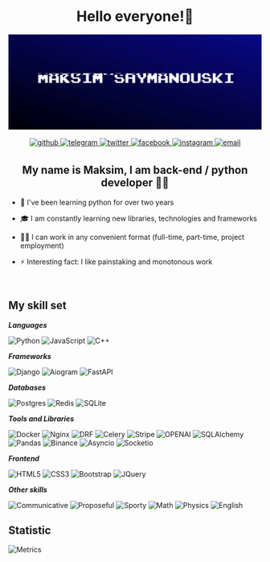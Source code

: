 

# <div align="center">Hello everyone!👋</div>  
<div align="center">
<img src="assets/github.gif" align="center" style="width: 100%; height: 40%" />
</div>  
<br/>
<div align="center">
<a href="https://github.com/brestok-1" target="_blank">
<img src=https://img.shields.io/badge/github-%2324292e.svg?&style=for-the-badge&logo=github&logoColor=white alt=github style="margin-bottom: 5px;" />
</a>
<a href="https://t.me/mmakkssimm" target="_blank">
<img src=https://img.shields.io/badge/telegram-%23FFFFFF.svg?&style=for-the-badge&logo=telegram&logoColor=white&color=%23229ED9 alt=telegram style="margin-bottom: 5px;" />
</a>  
<a href="https://twitter.com/brestok-1" target="_blank">
<img src=https://img.shields.io/badge/twitter-%2300acee.svg?&style=for-the-badge&logo=twitter&logoColor=white alt=twitter style="margin-bottom: 5px;" />
</a>
<a href="https://www.facebook.com/brestok-1" target="_blank">
<img src=https://img.shields.io/badge/facebook-%232E87FB.svg?&style=for-the-badge&logo=facebook&logoColor=white alt=facebook style="margin-bottom: 5px;" />
</a>
<a href="https://instagram.com/mmakkssikk" target="_blank">
<img src=https://img.shields.io/badge/instagram-%23E1306C?.svg?&style=for-the-badge&logo=instagram&logoColor=white alt=instagram style="margin-bottom: 5px;" />
</a>
<a href="mailto:6234513@gmail.com?&body=Hello, Maksim." target="_blank">
<img src=https://img.shields.io/badge/email-%232E87FB.svg?&style=for-the-badge&logo=gmail&logoColor=white&color=c71610 alt=email style="margin-bottom: 5px;" />
</a>
</div>





## <div align="center">My name is Maksim, I am back-end / python developer 👨‍💻 </div>  
  

- 🔭 I've been learning python for over two years  
  

- 🎓 I am constantly learning new libraries, technologies and frameworks
  

- 👩‍💼 I can work in any convenient format (full-time, part-time, project employment)  
  

- ⚡ Interesting fact: I like painstaking and monotonous work  
  

<br/>  

## My skill set

***Languages***

![Python](https://img.shields.io/badge/-Python-1C1C1C?&style=for-the-badge&logo=python&logoColor=3776AB)
![JavaScript](https://img.shields.io/badge/-JavaScript-1C1C1C?&style=for-the-badge&logo=javascript&logoColor=yellow)
![C++](https://img.shields.io/badge/-C++-1C1C1C?&style=for-the-badge&logo=cplusplus&logoColor=044f88)

***Frameworks***

![Django](https://img.shields.io/badge/-Django-1C1C1C?&style=for-the-badge&logo=django&logoColor=white)
![Aiogram](https://img.shields.io/badge/-Aiogram-1C1C1C?&style=for-the-badge&logo=aiohttp&logoColor=00Bfff)
![FastAPI](https://img.shields.io/badge/-FASTAPI-1C1C1C?&style=for-the-badge&logo=fastapi&logoColor=009688)


***Databases***

![Postgres](https://img.shields.io/badge/-Postgresql-1C1C1C?&style=for-the-badge&logo=postgresql&logoColor=87CEFA)
![Redis](https://img.shields.io/badge/-Redis-1C1C1C?&style=for-the-badge&logo=redis&logoColor=FF0000)
![SQLite](https://img.shields.io/badge/-SQLITE-1C1C1C?&style=for-the-badge&logo=sqlite&logoColor=003B99)


***Tools and Libraries***

![Docker](https://img.shields.io/badge/-Docker-1C1C1C?&style=for-the-badge&logo=docker&logoColor=87CEFA)
![Nginx](https://img.shields.io/badge/-nginx-1C1C1C?&style=for-the-badge&logo=nginx&logoColor=009639)
![DRF](https://img.shields.io/badge/-DRF-1C1C1C?&style=for-the-badge&logo=django&logoColor=white)
![Celery](https://img.shields.io/badge/-Celery-1C1C1C?&style=for-the-badge&logo=celery&logoColor=green)
![Stripe](https://img.shields.io/badge/-Stripe-1C1C1C?&style=for-the-badge&logo=stripe&logoColor=9370DB)
![OPENAI](https://img.shields.io/badge/-OPENAI-1C1C1C?&style=for-the-badge&logo=openai&logoColor=41291)
![SQLAlchemy](https://img.shields.io/badge/-SQlalchemy-1C1C1C?&style=for-the-badge&logo=slides&logoColor=#E4637C)
![Pandas](https://img.shields.io/badge/-PANDAS-1C1C1C?&style=for-the-badge&logo=pandas&logoColor=41291)
![Binance](https://img.shields.io/badge/-Binance-1C1C1C?&style=for-the-badge&logo=binance)
![Asyncio](https://img.shields.io/badge/-asyncio-1C1C1C?&style=for-the-badge&logo=pagespeedinsights&logoColor=4285F4)
![Socketio](https://img.shields.io/badge/-Socket.io-1C1C1C?&style=for-the-badge&logo=socketdotio&logoColor=#010101)

***Frontend***

![HTML5](https://img.shields.io/badge/-html-1C1C1C?&style=for-the-badge&logo=html5)
![CSS3](https://img.shields.io/badge/-css-1C1C1C?&style=for-the-badge&logo=css3&logoColor=1572B6)
![Bootstrap](https://img.shields.io/badge/-bootstrap-1C1C1C?&style=for-the-badge&logo=bootstrap)
![JQuery](https://img.shields.io/badge/-JQuery-1C1C1C?&style=for-the-badge&logo=jquery&logoColor=0769AD)


***Other skills***

![Communicative](https://img.shields.io/badge/-communicative-1C1C1C?&style=for-the-badge&logo=&logoColor=41291)
![Proposeful](https://img.shields.io/badge/-purposeful-1C1C1C?&style=for-the-badge&logo=&logoColor=41291)
![Sporty](https://img.shields.io/badge/-Sporty-1C1C1C?&style=for-the-badge&logo=&logoColor=41291)
![Math](https://img.shields.io/badge/-mathematics-1C1C1C?&style=for-the-badge&logo=&logoColor=41291)
![Physics](https://img.shields.io/badge/-physics-1C1C1C?&style=for-the-badge&logo=&logoColor=41291)
![English](https://img.shields.io/badge/-English_(B1+)-1C1C1C?&style=for-the-badge&logo=&logoColor=41291)


## Statistic

![Metrics](https://metrics.lecoq.io/brestok-1?template=classic&base.header=0&base.activity=0&base.community=0&base.repositories=0&base.metadata=0&isocalendar=1&languages=1&base=header%2C%20activity%2C%20community%2C%20repositories%2C%20metadata&base.indepth=false&base.hireable=false&base.skip=false&isocalendar=false&isocalendar.duration=half-year&languages=false&languages.limit=5&languages.threshold=0%25&languages.other=false&languages.colors=github&languages.sections=most-used&languages.indepth=false&languages.analysis.timeout=15&languages.analysis.timeout.repositories=7.5&languages.categories=markup%2C%20programming&languages.recent.categories=markup%2C%20programming&languages.recent.load=300&languages.recent.days=14&config.timezone=Europe%2FMinsk)
